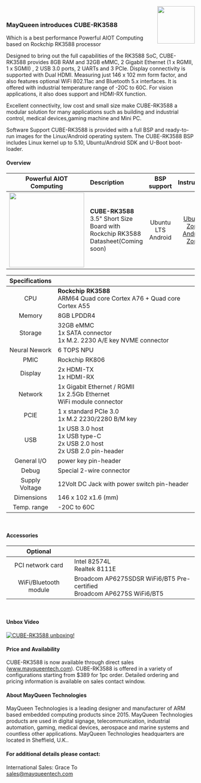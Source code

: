 <img src="https://www.mayqueentech.com/img/logo.png" width="100" align="right">
<br>

### MayQueen introduces CUBE-RK3588
Which is a best performance Powerful AIOT Computing based on Rockchip RK3588 processor

Designed to bring out the full capabilities of the RK3588 SoC, CUBE-RK3588 provides 8GB RAM and 32GB eMMC, 2 Gigabit Ethernet (1 x RGMII, 1 x SGMII) , 2 USB 3.0 ports, 2 UARTs and 3 PCIe. Display connectivity is supported with Dual HDMI. Measuring just 146 x 102 mm form factor, and also features optional WiFi 802.11ac and Bluetooth 5.x interfaces. It is offered with industrial temperature range of -20C to 60C.
For vision applications, it also does support and HDMI-RX function.

Excellent connectivity, low cost and small size make CUBE-RK3588 a modular solution for many applications such as building and industrial control, medical devices,gaming machine and Mini PC.

Software Support
CUBE-RK3588 is provided with a full BSP and ready-to-run images for the Linux/Android operating system.
The CUBE-RK3588 BSP includes Linux kernel up to 5.10, Ubuntu/Android SDK and U-Boot boot-loader.
<br>

#### Overview
|                         Powerful AIOT Computing                         | Description                                                  |                       BSP support                       |                       Instruction                        |
| :----------------------------------------------------------: | :----------------------------------------------------------- | :---------------------------------------------------------: | :----------------------------------------------------------: |
|<img src="https://github.com/MayQueenTechCommunity/CUBE-RK3588/assets/37318315/ea22c298-6366-46c7-bc72-98b9a7d1cf50" width="200"/> | **CUBE-RK3588** <br /> 3.5" Short Size Board with Rockchip RK3588 <br/> Datasheet(Coming soon) | Ubuntu LTS <br /> Android | [Ubuntu Zone](https://github.com/MayQueenTechCommunity/CUBE-RK3588/wiki/Ubuntu-Zone) <br /> [Android Zone](https://github.com/MayQueenTechCommunity/CUBE-RK3588/wiki/Android-Zone) <br /> |

|                         Specifications                         |                                                   |
| :----------------------------------------------------------: | :----------------------------------------------------------- |
| CPU | **Rockchip RK3588** <br /> ARM64 Quad core Cortex A76 + Quad core Cortex A55 |
| Memory | 8GB LPDDR4 |
| Storage | 32GB eMMC <br /> 1x SATA connector <br /> 1x M.2. 2230 A/E key NVME connector|
| Neural Nework | 6 TOPS NPU |
| PMIC | Rockchip RK806 |
| Display | 2x HDMI-TX <br /> 1x HDMI-RX <br /> |
| Network | 1x Gigabit Ethernet / RGMII <br /> 1x 2.5Gb Ethernet <br /> WiFi module connector |
| PCIE | 1 x standard PCIe 3.0 <br /> 1x M.2 2230/2280 B/M key |
| USB | 1x USB 3.0 host <br /> 1x USB type-C <br /> 2x USB 2.0 host <br /> 2x USB 2.0 pin-header |
| General I/O | power key pin-header |
| Debug | Special 2-wire connector |
| Supply Voltage | 12Volt DC Jack with power switch pin-header |
| Dimensions | 146 x 102 x1.6 (mm) |
| Temp. range | -20C to 60C |
<br>

#### Accessories

|                         Optional                         |                                                   |
| :----------------------------------------------------------: | :----------------------------------------------------------- |
| PCI network card| Intel 82574L <br /> Realtek 8111E <br /> |
| WiFi/Bluetooth module | Broadcom AP6275SDSR WiFi6/BT5 Pre-certified <br /> Broadcom AP6275S WiFi6/BT5 |
<br>

#### Unbox Video
[![CUBE-RK3588 unboxing!](https://res.cloudinary.com/marcomontalbano/image/upload/v1714063512/video_to_markdown/images/youtube--P9mK7s0tRIQ-c05b58ac6eb4c4700831b2b3070cd403.jpg)](https://www.youtube.com/watch?v=P9mK7s0tRIQ "CUBE-RK3588 unboxing!")
<br>

#### Price and Availability
CUBE-RK3588 is now available through direct sales (www.mayqueentech.com).
CUBE-RK3588 is offered in a variety of configurations starting from $389 for 1pc order.
Detailed ordering and pricing information is available on sales contact window.
<br>

#### About MayQueen Technologies
MayQueen Technologies is a leading designer and manufacturer of ARM based embedded computing products since 2015.
MayQueen Technologies products are used in digital signage, telecommunication, industrial automation, gaming, medical devices, aerospace and marine systems and countless other applications.
MayQueen Technologies headquarters are located in Sheffield, U.K..
<br>

#### For additional details please contact:

International Sales: Grace To
<br> 
sales@mayqueentech.com 

